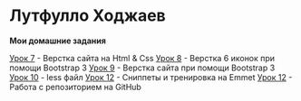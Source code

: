 # Лутфулло Ходжаев
**Мои домашние задания**

[Урок 7](ltclaw.github.io/lesson_7) - Верстка сайта на Html & Css
[Урок 8](ltclaw.github.io/lesson_8) - Верстка 6 иконок при помощи Bootstrap 3
[Урок 9](ltclaw.github.io/lesson_9) - Верстка сайта при помощи Bootstrap 3
[Урок 10](ltclaw.github.io/lesson_10) - less файл
[Урок 12](ltclaw.github.io/lesson_11) - Сниппеты и тренировка на Emmet
[Урок 12](ltclaw.github.io/lesson_12) - Работа с репозиторием на GitHub
